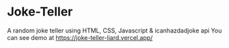# Joke-Teller
A random joke teller using HTML, CSS, Javascript & icanhazdadjoke api
You can see demo at
https://joke-teller-liard.vercel.app/
